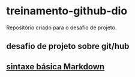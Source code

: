 # treinamento-github-dio
Repositório criado para o desafio de projeto.
## desafio de projeto sobre git/hub
## [sintaxe básica Markdown](https://www.markdownguide.org/getting-started/)
